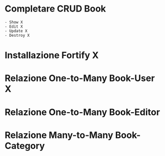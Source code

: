 # Completare CRUD Book
    - Show X
    - Edit X
    - Update X
    - Destroy X

# Installazione Fortify X

# Relazione One-to-Many Book-User X

# Relazione One-to-Many Book-Editor

# Relazione Many-to-Many Book-Category